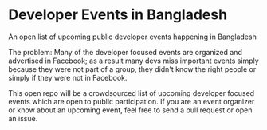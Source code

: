 # Developer Events in Bangladesh

An open list of upcoming public developer events happening in Bangladesh

The problem: Many of the developer focused events are organized and advertised in Facebook; as a result many devs miss important events simply because they were not part of a group, they didn't know the right people or simply if they were not in Facebook. 

This open repo will be a crowdsourced list of upcoming developer focused events which are open to public participation. If you are an event organizer or know about an upcoming event, feel free to send a pull request or open an issue. 


